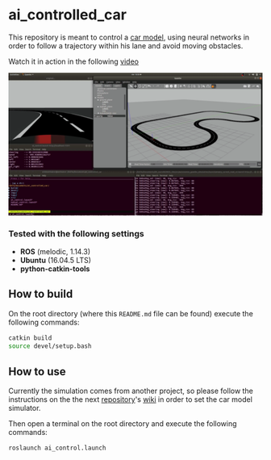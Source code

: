 # ai_controlled_car
This repository is meant to control a [car model](https://github.com/AutoModelCar), using neural networks in order to follow a trajectory within his lane and avoid moving obstacles.

Watch it in action in the following [video](https://youtu.be/VJ3MyKVnnj8)

![car_working_image](./imgs/v_3.png)


### Tested with the following settings
- **ROS** (melodic, 1.14.3)
- **Ubuntu** (16.04.5 LTS)
- **python-catkin-tools**

## How to build
On the root directory (where this `README.md` file can be found) execute the following commands:

```bash
catkin build
source devel/setup.bash
```
## How to use
Currently the simulation comes from another project, so please follow the instructions on the the next [repository](https://github.com/EagleKnights/EK_AutoNOMOS_Sim)'s [wiki](https://github.com/EagleKnights/Eagle_Knights-Wiki/wiki) in order to set the car model simulator.

Then open a terminal on the root directory and execute the following commands:

```bash
roslaunch ai_control.launch
```
